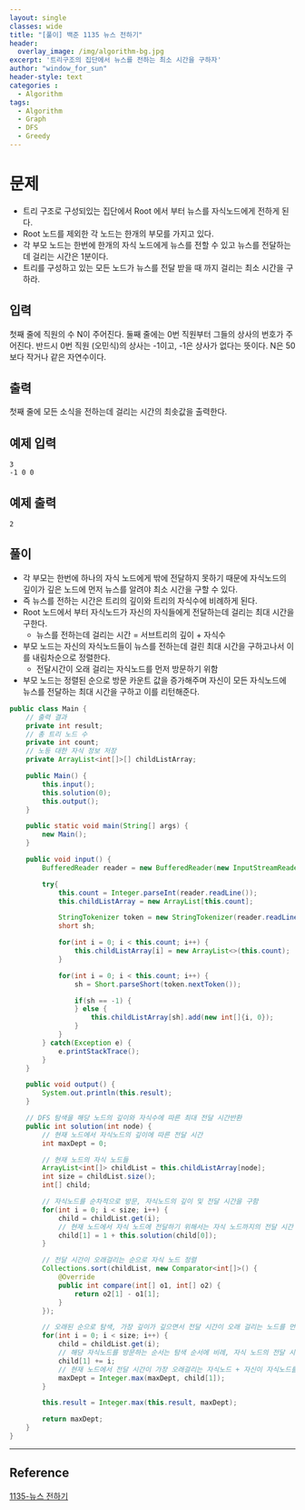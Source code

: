 ```yaml
--- 
layout: single
classes: wide
title: "[풀이] 백준 1135 뉴스 전하기"
header:
  overlay_image: /img/algorithm-bg.jpg
excerpt: '트리구조의 집단에서 뉴스를 전하는 최소 시간을 구하자'
author: "window_for_sun"
header-style: text
categories :
  - Algorithm
tags:
  - Algorithm
  - Graph
  - DFS
  - Greedy
---  
```


# 문제
- 트리 구조로 구성되있는 집단에서 Root 에서 부터 뉴스를 자식노드에게 전하게 된다.
- Root 노드를 제외한 각 노드는 한개의 부모를 가지고 있다.
- 각 부모 노드는 한번에 한개의 자식 노드에게 뉴스를 전할 수 있고 뉴스를 전달하는데 걸리는 시간은 1분이다.
- 트리를 구성하고 있는 모든 노드가 뉴스를 전달 받을 때 까지 걸리는 최소 시간을 구하라.

## 입력
첫째 줄에 직원의 수 N이 주어진다. 둘째 줄에는 0번 직원부터 그들의 상사의 번호가 주어진다. 반드시 0번 직원 (오민식)의 상사는 -1이고, -1은 상사가 없다는 뜻이다. N은 50보다 작거나 같은 자연수이다.

## 출력
첫째 줄에 모든 소식을 전하는데 걸리는 시간의 최솟값을 출력한다.

## 예제 입력

```
3
-1 0 0
```  

## 예제 출력

```
2
```  

## 풀이
- 각 부모는 한번에 하나의 자식 노드에게 밖에 전달하지 못하기 때문에 자식노드의 깊이가 깊은 노드에 먼저 뉴스를 알려야 최소 시간을 구할 수 있다.
- 즉 뉴스를 전하는 시간은 트리의 깊이와 트리의 자식수에 비례하게 된다.
- Root 노드에서 부터 자식노드가 자신의 자식들에게 전달하는데 걸리는 최대 시간을 구한다.
	- 뉴스를 전하는데 걸리는 시간 = 서브트리의 깊이 + 자식수
- 부모 노드는 자신의 자식노드들이 뉴스를 전하는데 걸린 최대 시간을 구하고나서 이를 내림차순으로 정렬한다.
	- 전달시간이 오래 걸리는 자식노드를 먼저 방문하기 위함
- 부모 노드는 정렬된 순으로 방문 카운트 값을 증가해주며 자신이 모든 자식노드에 뉴스를 전달하는 최대 시간을 구하고 이를 리턴해준다.

```java
public class Main {
    // 출력 결과
    private int result;
    // 총 트리 노드 수
    private int count;
    // 노등 대한 자식 정보 저장
    private ArrayList<int[]>[] childListArray;

    public Main() {
        this.input();
        this.solution(0);
        this.output();
    }

    public static void main(String[] args) {
        new Main();
    }

    public void input() {
        BufferedReader reader = new BufferedReader(new InputStreamReader(System.in));

        try{
            this.count = Integer.parseInt(reader.readLine());
            this.childListArray = new ArrayList[this.count];

            StringTokenizer token = new StringTokenizer(reader.readLine(), " ");
            short sh;

            for(int i = 0; i < this.count; i++) {
                this.childListArray[i] = new ArrayList<>(this.count);
            }

            for(int i = 0; i < this.count; i++) {
                sh = Short.parseShort(token.nextToken());

                if(sh == -1) {
                } else {
                    this.childListArray[sh].add(new int[]{i, 0});
                }
            }
        } catch(Exception e) {
            e.printStackTrace();
        }
    }

    public void output() {
        System.out.println(this.result);
    }

    // DFS 탐색을 해당 노드의 깊이와 자식수에 따른 최대 전달 시간반환
    public int solution(int node) {
        // 현재 노드에서 자식노드의 깊이에 따른 전달 시간
        int maxDept = 0;

        // 현재 노드의 자식 노드들
        ArrayList<int[]> childList = this.childListArray[node];
        int size = childList.size();
        int[] child;

        // 자식노드를 순차적으로 방문, 자식노드의 깊이 및 전달 시간을 구함
        for(int i = 0; i < size; i++) {
            child = childList.get(i);
            // 현재 노드에서 자식 노드에 전달하기 위해서는 자식 노드까지의 전달 시간 + 1
            child[1] = 1 + this.solution(child[0]);
        }

        // 전달 시간이 오래걸리는 순으로 자식 노드 정렬
        Collections.sort(childList, new Comparator<int[]>() {
            @Override
            public int compare(int[] o1, int[] o2) {
                return o2[1] - o1[1];
            }
        });

        // 오래된 순으로 탐색, 가장 깊이가 깊으면서 전달 시간이 오래 걸리는 노드를 먼저 방문해야함
        for(int i = 0; i < size; i++) {
            child = childList.get(i);
            // 해당 자식노드를 방문하는 순서는 탐색 순서에 비례, 자식 노드의 전달 시간에 현재 노드가 방문하는 순서에 따른 시간을 추가
            child[1] += i;
            // 현재 노드에서 전달 시간이 가장 오래걸리는 자식노드 + 자신이 자식노드를 방문하는 수를 통해 자신이 전달하는데 걸리는 최대 시간을 구함
            maxDept = Integer.max(maxDept, child[1]);
        }

        this.result = Integer.max(this.result, maxDept);

        return maxDept;
    }
}
```  

---
## Reference
[1135-뉴스 전하기](https://www.acmicpc.net/problem/1135)  
